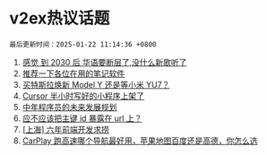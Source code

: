 # v2ex热议话题

`最后更新时间：2025-01-22 11:14:36 +0800`

1. [感觉 到 2030 后 华语要断层了,没什么新歌听了](https://www.v2ex.com/t/1106768)
1. [推荐一下各位在用的笔记软件](https://www.v2ex.com/t/1106847)
1. [买特斯拉焕新 Model Y 还是等小米 YU7？](https://www.v2ex.com/t/1106788)
1. [Cursor 半小时写好的小程序上架了](https://www.v2ex.com/t/1106753)
1. [中年程序员的未来发展规划](https://www.v2ex.com/t/1106735)
1. [应不应该把主键 id 暴露在 url 上？](https://www.v2ex.com/t/1106781)
1. [[上海] 六年前端开发求捞](https://www.v2ex.com/t/1106808)
1. [CarPlay 跑高速哪个导航最好用，苹果地图百度还是高德，你怎么选](https://www.v2ex.com/t/1106727)

